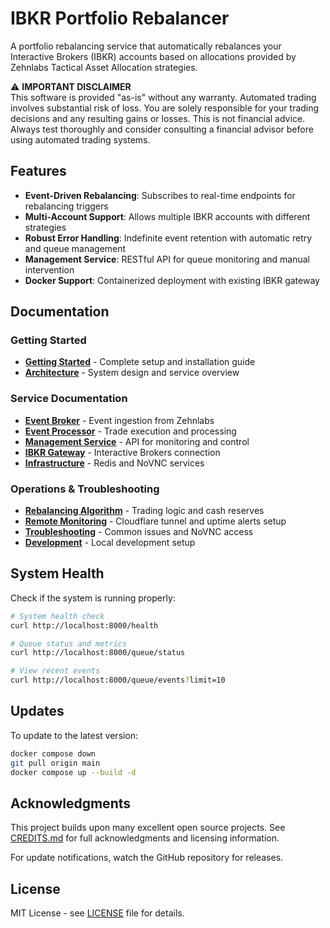 # IBKR Portfolio Rebalancer

A portfolio rebalancing service that automatically rebalances your Interactive Brokers (IBKR) accounts based on allocations provided by Zehnlabs Tactical Asset Allocation strategies.

⚠️ **IMPORTANT DISCLAIMER**  
This software is provided "as-is" without any warranty. Automated trading involves substantial risk of loss. You are solely responsible for your trading decisions and any resulting gains or losses. This is not financial advice. Always test thoroughly and consider consulting a financial advisor before using automated trading systems.

## Features

- **Event-Driven Rebalancing**: Subscribes to real-time endpoints for rebalancing triggers
- **Multi-Account Support**: Allows multiple IBKR accounts with different strategies
- **Robust Error Handling**: Indefinite event retention with automatic retry and queue management
- **Management Service**: RESTful API for queue monitoring and manual intervention
- **Docker Support**: Containerized deployment with existing IBKR gateway

## Documentation

### Getting Started
- **[Getting Started](docs/getting-started.md)** - Complete setup and installation guide
- **[Architecture](docs/architecture.md)** - System design and service overview

### Service Documentation
- **[Event Broker](docs/services/event-broker.md)** - Event ingestion from Zehnlabs
- **[Event Processor](docs/services/event-processor.md)** - Trade execution and processing
- **[Management Service](docs/services/management-service.md)** - API for monitoring and control
- **[IBKR Gateway](docs/services/ibkr-gateway.md)** - Interactive Brokers connection
- **[Infrastructure](docs/services/infrastructure.md)** - Redis and NoVNC services

### Operations & Troubleshooting  
- **[Rebalancing Algorithm](docs/rebalancing.md)** - Trading logic and cash reserves
- **[Remote Monitoring](docs/monitoring.md)** - Cloudflare tunnel and uptime alerts setup
- **[Troubleshooting](docs/troubleshooting.md)** - Common issues and NoVNC access
- **[Development](docs/development.md)** - Local development setup

## System Health

Check if the system is running properly:

```bash
# System health check
curl http://localhost:8000/health

# Queue status and metrics
curl http://localhost:8000/queue/status

# View recent events
curl http://localhost:8000/queue/events?limit=10
```

## Updates

To update to the latest version:

```bash
docker compose down
git pull origin main
docker compose up --build -d
```

## Acknowledgments

This project builds upon many excellent open source projects. See [CREDITS.md](CREDITS.md) for full acknowledgments and licensing information.

For update notifications, watch the GitHub repository for releases.

## License

MIT License - see [LICENSE](LICENSE) file for details.